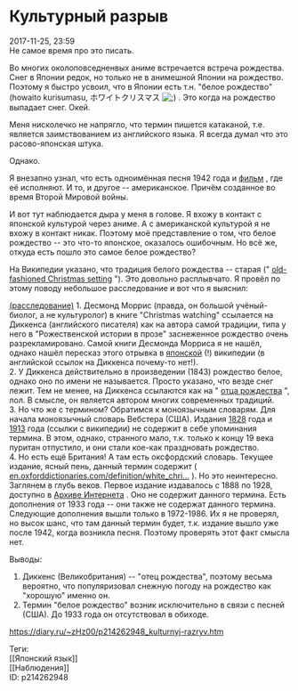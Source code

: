 Культурный разрыв
==================

   
 2017-11-25, 23:59   
  Не самое время про это писать.   
   
 Во многих околоповседненвых аниме встречается встреча рождества. Снег в Японии редок, но только не в анимешной Японии на рождество. Поэтому я быстро усвоил, что в Японии есть т.н. "белое рождество" (howaito kurisumasu, ホワイトクリスマス ![;)](http://static.diary.ru/picture/1136.gif) . Это когда на рождество выпадает снег. Окей.   
   
 Меня нисколечко не напрягло, что термин пишется катаканой, т.е. является заимствованием из английского языка. Я всегда думал что это расово-японская штука.   
   
 Однако.   
   
 Я внезапно узнал, что есть одноимённая песня 1942 года и  [фильм](https://en.wikipedia.org/wiki/Holiday_Inn_%28film%29)  , где её исполняют. И то, и другое -- американское. Причём созданное во время Второй Мировой войны.   
   
 И вот тут наблюдается дыра у меня в голове. Я вхожу в контакт с японской культурой через аниме. А с американской культурой я не вхожу в контакт никак. Поэтому моё представление о том, что белое рождество -- это что-то японское, оказалось ошибочным. Но всё же, откуда есть пошло это самое белое рождество?   
   
 На Википедии указано, что традиция белого рождества -- старая ("  [old-fashioned Christmas setting](https://en.wikipedia.org/wiki/White_Christmas_%28song%29)  "). Это довольно расплывчато. Я провёл по этому поводу небольшое расследование и вот что я выяснил:   
   
  [(расследование)](https://zHz00.diary.ru/p214262948.htm?index=1#linkmore214262948m1)    1. Десмонд Моррис (правда, он большой учёный-биолог, а не культуролог) в книге "Christmas watching" ссылается на Диккенса (английского писателя) как на автора самой традиции, типа у него в "Рожественской истории в прозе" заснеженное рождество очень разрекламировано. Самой книги Десмонда Морриса я не нашёл, однако нашёл пересказ этого отрывка в  [японской](https://ja.wikipedia.org/wiki/ホワイトクリスマス)  (!) википедии (в английской ссылок на Диккенса почему-то нет!).   
 2. У Диккенса действительно в произведении (1843) рождество белое, однако оно по имени не называется. Просто указано, что везде снег лежит. Тем не менее, на Диккенса ссылаются как на "  [отца рождества](http://www.victorianweb.org/authors/dickens/xmas/pva63.html)  ", лол. В смысле, он является автором многих современных традиций.   
 3. Но что же с термином? Обратимся к моноязычным словарям. Для начала моноязычный словарь Вебстера (США). Издания  [1828](https://1828.mshaffer.com/)  года и  [1913](http://lexicon.x10host.com/)  года (ссылки с википедии) не содержит в себе упоминания термина. В этом, однако, странного мало, т.к. только к концу 19 века пуритан отпустило, и они стали кое-как праздновать рождество.   
 4. Но есть ещё Британия! А там есть оксфордский словарь. Текущее издание, ясный пень, данный термин содержит (  [en.oxforddictionaries.com/definition/white\_chri...](https://en.oxforddictionaries.com/definition/white_christmas)  ). Но это неинтересно. Заглянем в глубь веков. Первое издание издавалось с 1888 по 1928, доступно в  [Архиве Интернета](https://en.wikipedia.org/wiki/Oxford_English_Dictionary#1st_edition)  . Оно не содержит данного термина. Есть дополнения от 1933 года -- они также не содержат данного термина. Следующие дополнения вышли только в 1972-1986. Их я не проверял, но высок шанс, что там данный термин будет, т.к. издание вышло уже после 1942, когда возникла песня. Поэтому проверять этот факт смысла нет.   
   
 Выводы:   
 1. Диккенс (Великобритания) -- "отец рождества", поэтому весьма вероятно, что популяризовал снежную погоду на рождество как "хорошую" именно он.   
 2. Термин "белое рождество" возник исключительно в связи с песней (США). До 1933 года он отсутствовал в обиходе.     
    
 <https://diary.ru/~zHz00/p214262948_kulturnyj-razryv.htm>   
   
 Теги:   
 [[Японский язык]]   
 [[Наблюдения]]   
 ID: p214262948